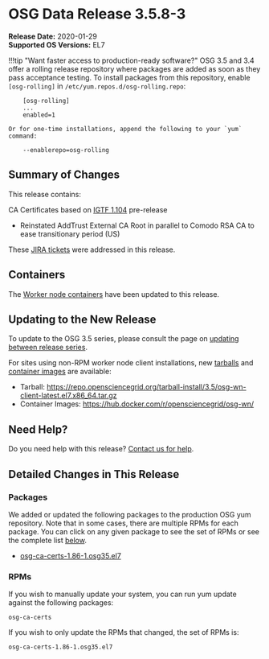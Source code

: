 OSG Data Release 3.5.8-3
========================

**Release Date:** 2020-01-29    
**Supported OS Versions:** EL7

!!!tip "Want faster access to production-ready software?"
    OSG 3.5 and 3.4 offer a rolling release repository where packages are added as soon as they pass acceptance testing.
    To install packages from this repository, enable `[osg-rolling]` in `/etc/yum.repos.d/osg-rolling.repo`:

        [osg-rolling]
        ...
        enabled=1

    Or for one-time installations, append the following to your `yum` command:

        --enablerepo=osg-rolling

Summary of Changes
------------------

This release contains:

CA Certificates based on [IGTF 1.104](http://dist.eugridpma.info/distribution/igtf/current/CHANGES) pre-release

-   Reinstated AddTrust External CA Root in parallel to Comodo RSA CA to ease transitionary period (US)

These
[JIRA tickets](https://jira.opensciencegrid.org/issues/?jql=project%20%3D%20SOFTWARE%20AND%20fixVersion%20%3D%203.5.8-3%20ORDER%20BY%20priority%20DESC%2C%20key%20DESC)
were addressed in this release.

Containers
----------

The [Worker node containers](/worker-node/using-wn-containers/) have been updated to this release.

Updating to the New Release
---------------------------

To update to the OSG 3.5 series, please consult the page on
[updating between release series](/release/release_series#updating-to-osg-35).

For sites using non-RPM worker node client installations, new [tarballs](/worker-node/install-wn-tarball) and
[container images](/worker-node/using-wn-containers) are available:

- Tarball: <https://repo.opensciencegrid.org/tarball-install/3.5/osg-wn-client-latest.el7.x86_64.tar.gz>
- Container Images: <https://hub.docker.com/r/opensciencegrid/osg-wn/>

Need Help?
----------

Do you need help with this release? [Contact us for help](/common/help).

Detailed Changes in This Release
--------------------------------

### Packages

We added or updated the following packages to the production OSG yum repository.
Note that in some cases, there are multiple RPMs for each package.
You can click on any given package to see the set of RPMs or see the complete list [below](#rpms).

-   [osg-ca-certs-1.86-1.osg35.el7](https://koji.chtc.wisc.edu/koji/search?match=glob&type=build&terms=osg-ca-certs-1.86-1.osg35.el7)

### RPMs

If you wish to manually update your system, you can run yum update against the following packages:

    osg-ca-certs

If you wish to only update the RPMs that changed, the set of RPMs is:

``` file
osg-ca-certs-1.86-1.osg35.el7
```
